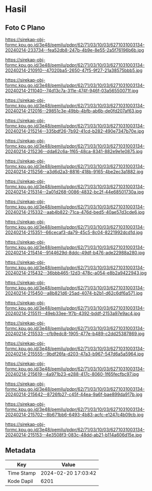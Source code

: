 # Hasil

## Foto C Plano

https://sirekap-obj-formc.kpu.go.id/3e48/pemilu/pdpr/62/71/03/10/03/6271031003134-20240214-233734--fea52db8-247b-4b9e-8e55-2a5f76196b6b.jpg

https://sirekap-obj-formc.kpu.go.id/3e48/pemilu/pdpr/62/71/03/10/03/6271031003134-20240214-210910--47020ba5-2650-47f5-9f27-21a38575bbb5.jpg

https://sirekap-obj-formc.kpu.go.id/3e48/pemilu/pdpr/62/71/03/10/03/6271031003134-20240214-211040--74d13c7a-311e-474f-946f-03a56550071f.jpg

https://sirekap-obj-formc.kpu.go.id/3e48/pemilu/pdpr/62/71/03/10/03/6271031003134-20240214-212016--29851c3e-49bb-4bfb-ab6b-de0fd207af63.jpg

https://sirekap-obj-formc.kpu.go.id/3e48/pemilu/pdpr/62/71/03/10/03/6271031003134-20240214-215214--335bdf26-7b92-41cd-b282-490e7347b70e.jpg

https://sirekap-obj-formc.kpu.go.id/3e48/pemilu/pdpr/62/71/03/10/03/6271031003134-20240214-215236--dda62c6a-1f65-48ca-8341-882e9e1e0875.jpg

https://sirekap-obj-formc.kpu.go.id/3e48/pemilu/pdpr/62/71/03/10/03/6271031003134-20240214-215256--a3d6d2a3-8816-418b-9165-4be2ec3a1882.jpg

https://sirekap-obj-formc.kpu.go.id/3e48/pemilu/pdpr/62/71/03/10/03/6271031003134-20240214-215314--2a01d268-0086-4832-bc2f-44e68501730a.jpg

https://sirekap-obj-formc.kpu.go.id/3e48/pemilu/pdpr/62/71/03/10/03/6271031003134-20240214-215332--aab4b822-71ca-476d-bed5-40ae57d3cde6.jpg

https://sirekap-obj-formc.kpu.go.id/3e48/pemilu/pdpr/62/71/03/10/03/6271031003134-20240214-215351--66cecaf3-da79-45c5-8c04-8221992dcd1d.jpg

https://sirekap-obj-formc.kpu.go.id/3e48/pemilu/pdpr/62/71/03/10/03/6271031003134-20240214-215414--9144629d-8ddc-49df-b476-ade22988a280.jpg

https://sirekap-obj-formc.kpu.go.id/3e48/pemilu/pdpr/62/71/03/10/03/6271031003134-20240214-215432--36bbb465-12d3-478c-a054-e8b2a9422943.jpg

https://sirekap-obj-formc.kpu.go.id/3e48/pemilu/pdpr/62/71/03/10/03/6271031003134-20240214-215450--a8b821d6-25ad-4074-b2b1-d62c6df6a571.jpg

https://sirekap-obj-formc.kpu.go.id/3e48/pemilu/pdpr/62/71/03/10/03/6271031003134-20240214-215511--49eb33ee-1f7b-4392-bddf-2153a97e9ac4.jpg

https://sirekap-obj-formc.kpu.go.id/3e48/pemilu/pdpr/62/71/03/10/03/6271031003134-20240214-215533--cfb9edc8-1905-477e-b489-c2dd25387869.jpg

https://sirekap-obj-formc.kpu.go.id/3e48/pemilu/pdpr/62/71/03/10/03/6271031003134-20240214-215555--9bdf26fa-d203-47a3-b967-547d6a5a5964.jpg

https://sirekap-obj-formc.kpu.go.id/3e48/pemilu/pdpr/62/71/03/10/03/6271031003134-20240214-215619--4a971b23-e288-417c-8060-1f65fecfbc97.jpg

https://sirekap-obj-formc.kpu.go.id/3e48/pemilu/pdpr/62/71/03/10/03/6271031003134-20240214-215642--8726fb27-c45f-44ea-9a6f-bae899da917b.jpg

https://sirekap-obj-formc.kpu.go.id/3e48/pemilu/pdpr/62/71/03/10/03/6271031003134-20240214-215702--8b671bb6-6493-4b83-acfc-e1247c4b09cb.jpg

https://sirekap-obj-formc.kpu.go.id/3e48/pemilu/pdpr/62/71/03/10/03/6271031003134-20240214-215153--4e3508f3-083c-48dd-ab21-b114a606d15e.jpg


## Metadata

| Key        | Value               |
| ---------- | ------------------- |
| Time Stamp | 2024-02-20 17:03:42 |
| Kode Dapil | 6201                |



